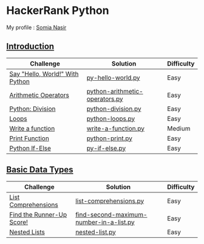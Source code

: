 # HackerRank Python
My profile : [Somia Nasir](https://www.hackerrank.com/somianasir54)
## [Introduction](https://github.com/SomiaNasir/HackerRank-Python/tree/main/01.%20Introduction)

|Challenge|Solution|Difficulty|
|---------|--------|----------|
|[Say "Hello, World!" With Python](https://www.hackerrank.com/challenges/py-hello-world/problem)|[py-hello-world.py](https://github.com/SomiaNasir/HackerRank-Python/blob/main/01.%20Introduction/001.%20py-hello-world.py)|Easy|
|[Arithmetic Operators](https://www.hackerrank.com/challenges/python-arithmetic-operators/problem)|[python-arithmetic-operators.py](https://github.com/SomiaNasir/HackerRank-Python/blob/main/01.%20Introduction/002.%20python-arithmetic-operators.py)|Easy|
|[Python: Division](https://www.hackerrank.com/challenges/python-division/problem)|[python-division.py](https://github.com/SomiaNasir/HackerRank-Python/blob/main/01.%20Introduction/003.%20python-division.py)|Easy|
|[Loops](https://www.hackerrank.com/challenges/python-loops/problem)|[python-loops.py](https://github.com/SomiaNasir/HackerRank-Python/blob/main/01.%20Introduction/004.%20python-loops.py)|Easy|
|[Write a function](https://www.hackerrank.com/challenges/write-a-function/problem)|[write-a-function.py](https://github.com/SomiaNasir/HackerRank-Python/blob/main/01.%20Introduction/005.%20write-a-function.py)|Medium|
|[Print Function](https://www.hackerrank.com/challenges/python-print/problem)|[python-print.py](https://github.com/SomiaNasir/HackerRank-Python/blob/main/01.%20Introduction/006.%20python-print.py)|Easy|
|[Python If-Else](https://www.hackerrank.com/challenges/py-if-else/problem)|[py-if-else.py](https://github.com/SomiaNasir/HackerRank-Python/blob/main/01.%20Introduction/007.%20py-if-else.py)|Easy|

## [Basic Data Types](https://github.com/SomiaNasir/HackerRank-Python/tree/main/02.%20Basic%20Data%20Types)

|Challenge|Solution|Difficulty|
|---------|--------|----------|
|[List Comprehensions](https://www.hackerrank.com/challenges/list-comprehensions/problem)|[list-comprehensions.py](https://github.com/SomiaNasir/HackerRank-Python/blob/main/02.%20Basic%20Data%20Types/001.%20list-comprehensions.py)|Easy|
|[Find the Runner-Up Score!](https://www.hackerrank.com/challenges/find-second-maximum-number-in-a-list/problem)|[find-second-maximum-number-in-a-list.py](https://github.com/SomiaNasir/HackerRank-Python/blob/main/02.%20Basic%20Data%20Types/002.%20find-second-maximum-number-in-a-list.py)|Easy|
|[Nested Lists](https://www.hackerrank.com/challenges/nested-list/problem)|[nested-list.py](https://github.com/SomiaNasir/HackerRank-Python/blob/main/02.%20Basic%20Data%20Types/003.%20nested-list.py)|Easy|

